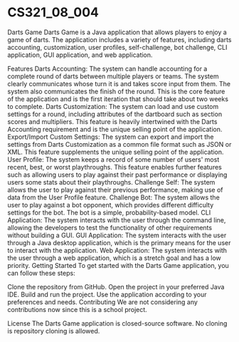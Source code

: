 # CS321_08_004
Darts Game
Darts Game is a Java application that allows players to enjoy a game of darts. The application includes a variety of features, including darts accounting, customization, user profiles, self-challenge, bot challenge, CLI application, GUI application, and web application.

Features
Darts Accounting: The system can handle accounting for a complete round of darts between multiple players or teams. The system clearly communicates whose turn it is and takes score input from them. The system also communicates the finish of the round. This is the core feature of the application and is the first iteration that should take about two weeks to complete.
Darts Customization: The system can load and use custom settings for a round, including attributes of the dartboard such as section scores and multipliers. This feature is heavily intertwined with the Darts Accounting requirement and is the unique selling point of the application.
Export/Import Custom Settings: The system can export and import the settings from Darts Customization as a common file format such as JSON or XML. This feature supplements the unique selling point of the application.
User Profile: The system keeps a record of some number of users' most recent, best, or worst playthroughs. This feature enables further features such as allowing users to play against their past performance or displaying users some stats about their playthroughs.
Challenge Self: The system allows the user to play against their previous performance, making use of data from the User Profile feature.
Challenge Bot: The system allows the user to play against a bot opponent, which provides different difficulty settings for the bot. The bot is a simple, probability-based model.
CLI Application: The system interacts with the user through the command line, allowing the developers to test the functionality of other requirements without building a GUI.
GUI Application: The system interacts with the user through a Java desktop application, which is the primary means for the user to interact with the application.
Web Application: The system interacts with the user through a web application, which is a stretch goal and has a low priority.
Getting Started
To get started with the Darts Game application, you can follow these steps:

Clone the repository from GitHub.
Open the project in your preferred Java IDE.
Build and run the project.
Use the application according to your preferences and needs.
Contributing
We are not considering any contributions now since this is a school project. 

License
The Darts Game application is closed-source software. No cloning is repository cloning is allowed. 

